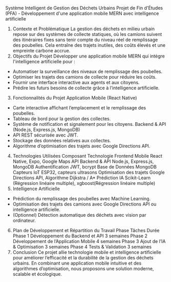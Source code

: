 Système Intelligent de Gestion des Déchets Urbains
Projet de Fin d'Études (PFA) - Développement d'une application mobile MERN avec intelligence artificielle
1. Contexte et Problématique
La gestion des déchets en milieu urbain repose sur des systèmes de collecte statiques, où les camions suivent des itinéraires fixes sans tenir compte du niveau réel de remplissage des poubelles. Cela entraîne des trajets inutiles, des coûts élevés et une empreinte carbone accrue.
2. Objectifs du Projet
Développer une application mobile MERN qui intègre l'intelligence artificielle pour :
- Automatiser la surveillance des niveaux de remplissage des poubelles.
- Optimiser les trajets des camions de collecte pour réduire les coûts.
- Fournir une interface interactive aux agents et aux citoyens.
- Prédire les futurs besoins de collecte grâce à l’intelligence artificielle.
3. Fonctionnalités du Projet
Application Mobile (React Native)
- Carte interactive affichant l’emplacement et le remplissage des poubelles.
- Tableau de bord pour la gestion des collectes.
- Système de notification et signalement pour les citoyens.
Backend & API (Node.js, Express.js, MongoDB)
- API REST sécurisée avec JWT.
- Stockage des données relatives aux collectes.
- Algorithme d’optimisation des trajets avec Google Directions API.
4. Technologies Utilisées
Composant	Technologie
Frontend Mobile	React Native, Expo, Google Maps API
Backend & API	Node.js, Express.js, MongoDB
Authentification	JWT, bcrypt
Base de Données	MongoDB
Capteurs IoT	ESP32, capteurs ultrasons
Optimisation des trajets	Google Directions API, Algorithme Dijkstra / A*
Prédiction IA	Scikit-Learn (Régression linéaire multiple), xgboost(Régression linéaire multiple)
5. Intelligence Artificielle
- Prédiction du remplissage des poubelles avec Machine Learning.
- Optimisation des trajets des camions avec Google Directions API ou intelligence artificielle.
- (Optionnel) Détection automatique des déchets avec vision par ordinateur.
6. Plan de Développement et Répartition du Travail
Phase	Tâches	Durée
Phase 1	Développement du Backend et API	3 semaines
Phase 2	Développement de l’Application Mobile	4 semaines
Phase 3	Ajout de l’IA & Optimisation	3 semaines
Phase 4	Tests & Validation	3 semaines
7. Conclusion
Ce projet allie technologie mobile et intelligence artificielle pour améliorer l’efficacité et la durabilité de la gestion des déchets urbains. En combinant une application mobile intuitive et des algorithmes d’optimisation, nous proposons une solution moderne, scalable et écologique.
